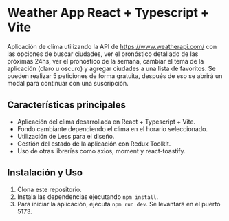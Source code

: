 # Weather App React + Typescript + Vite

Aplicación de clima utilizando la API de https://www.weatherapi.com/ con las opciones de buscar ciudades, ver el pronóstico detallado de las próximas 24hs, ver el pronóstico de la semana, cambiar el tema de la aplicación (claro u oscuro) y agregar ciudades a una lista de favoritos. Se pueden realizar 5 peticiones de forma gratuita, después de eso se abrirá un modal para continuar con una suscripción. 

## Características principales

- Aplicación del clima desarrollada en React + Typescript + Vite.
- Fondo cambiante dependiendo el clima en el horario seleccionado.
- Utilización de Less para el diseño.
- Gestión del estado de la aplicación con Redux Toolkit.
- Uso de otras librerías como axios, moment y react-toastify.

## Instalación y Uso

1. Clona este repositorio.
2. Instala las dependencias ejecutando `npm install`.
4. Para iniciar la aplicación, ejecuta `npm run dev`. Se levantará en el puerto 5173.